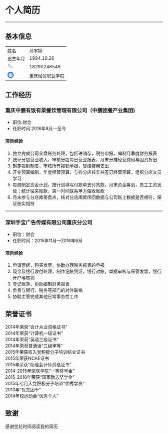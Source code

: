 # 个人简历
***

## 基本信息
<table>
<tr>
<td>姓名</td>
<td>孙宇婷</td>
</tr>
<tr>
<td>出生年月</td>
<td>1994.10.26</td>
</tr>
<tr>
<td><img src='Image/call.png' width='20' height="20"/></td>
<td>18290248549</td>
</tr>
<tr><td><img src='Image/cqet.jpg'  width='20' height="20"/></td>
<td>重庆经贸职业学院</td></tr>
</table>


## 工作经历
### 重庆中膳有饭有菜餐饮管理有限公司（中膳团餐产业集团)
- 职位:财会
- 任职时间:2016年8月—至今

#### 项目经验  
1.  独立完成公司全盘账务处理，包括进销存，税务申报，编制月季度财务报表  
2.  统计分店营业收入，审核分店每日营业报表，月末分摊经营费用与固资折旧  
3.  制定报销制度，审核所有报销单据，管控费用支出  
4.  开业预算编制，年度经营预算，与各分店核实并签订经营预算，组织分店文员学习  
5.  每周制定资金计划，按计划填写付款单支付货款，月末资金筹划，员工工资发放；统计往来账款，第一时间联系甲方催收账款  
6.  月末参与分店库房盘点，核对分店库房传回数据与公司账上数据是否相符，保证账实相符

---

### 深圳手宝广告传媒有限公司重庆分公司
  

- 职位：财会
- 任职时间：2015年11月—2016年6月

#### 项目经验 
1. 申请票据，购买发票，协助办理税务报表的申报
2. 现金及银行收付处理，制作记帐凭证，银行对帐，单据审核与保管发票，银行开户与核销
3. 登记账簿，协助编制财务报表
4. 负责与银行、税务等部门的对外联络
5. 协助主管完成其他日常事务性工作


##  荣誉证书
2014年荣获“会计从业资格证书”  
2014年荣获“计算机一级证书”  
2014年荣获“英语三级证书”  
2014年荣获普通话“三级甲等”  
2015年荣获校入党积极分子培训结业证书  
2015年荣获NCAE证书  
2015年荣获“助理会计师资格证书”  
2014-2015年荣获学院“一等奖学金”  
2015-2016年荣获“国家励志奖学金”  
2015年七月入党积极分子培训“优秀学员”  
2013年“优先团干”  
2014年校运动会“优秀个人”  

## 致谢
感谢您花时间阅读我的简历

